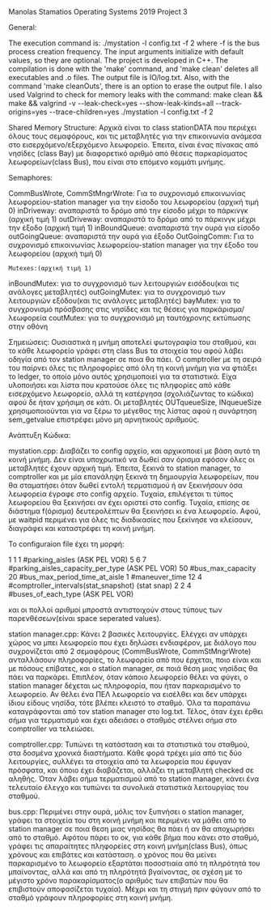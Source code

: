 Manolas Stamatios Operating Systems 2019 Project 3

General:

The execution command is: 
    ./mystation -l config.txt -f 2 
where -f is the bus process creation frequency. The input arguments initialize with default values, so they are optional. The project is developed in C++. The compilation is done with the 'make' command, and 'make clean' deletes all executables and .ο files. The output file is IO/log.txt. Also, with the command 'make cleanOuts', there is an option to erase the output file. I also used Valgrind to check for memory leaks with the command:
make clean && make && valgrind -v --leak-check=yes --show-leak-kinds=all --track-origins=yes --trace-children=yes ./mystation -l config.txt -f 2

Shared Memory Structure:
	Αρχικά είναι το class stationDATA που περιέχει όλους τους σεμαφόρους, και τις μεταβλητές για την επικοινωνία
ανάμεσα στο εισερχόμενο/εξερχόμενο λεωφορείο. Έπειτα, είναι ένας πίνακας από νησίδες (class Bay) με διαφορετικό 
αριθμό από θέσεις παρκαρίσματος λεωφορείων(class Bus), που είναι στο επόμενο κομμάτι μνήμης.

Semaphores:

CommBusWrote, CommStMngrWrote: Για το συχρονισμό επικοινωνίας λεωφορείου-station manager
	για την είσοδο του λεωφορείου (αρχική τιμή 0)
inDriveway: αναπαριστά το δρόμο από την είσοδο μέχρι το πάρκινγκ (αρχική τιμή 1)
outDriveway: αναπαριστά το δρόμο από το πάρκινγκ μέχρι την έξοδο (αρχική τιμή 1)
inBoundQueue: αναπαριστά την ουρά για είσοδο
outGoingQueue: αναπαριστά την ουρά για έξοδο
OutGoingComm: Για το συχρονισμό επικοινωνίας λεωφορείου-station manager για την έξοδο του λεωφορείου (αρχική τιμή 0)

	Mutexes:(αρχική τιμή 1)
inBoundMutex: για το συγχρονισμό των λειτουργιών εισόδου(και τις ανάλογες μεταβλητές)
outGoingMutex: για το συγχρονισμό των λειτουργιών εξόδου(και τις ανάλογες μεταβλητές)
bayMutex: για το συγχρονισμό πρόσβασης στις νησίδες και τις θέσεις για παρκάρισμα/λεωφορεία
coutMutex: για το συγχρονισμό μη ταυτόχρονης εκτύπωσης στην οθόνη
	
Σημειώσεις:
	Ουσιαστικά η μνήμη αποτελεί φωτογραφία του σταθμού, και το κάθε λεωφορείο γράφει στη class Bus τα στοιχεία
του αφού λάβει οδηγία από τον station manager σε ποια θα πάει. Ο comptroller με τη σειρά του παίρνει όλες τις
πληροφορίες από όλη τη κοινή μνήμη για να φτιάξει το ledger, το οποίο μόνο αυτός χρησιμοποιεί για τα στατιστικά.
	Είχα υλοποιήσει και λίστα που κρατούσε όλες τις πληφορίες από κάθε εισερχόμενο λεωφορείο, αλλά τη κατέργησα
(σχολιάζωντας το κώδικα) αφού δε ήταν χρήσιμη σε κάτι.
	Οι μεταβλητές OUTqueueSize, INqueueSize χρησιμοποιούνται για να ξέρω το μέγεθος της λίστας αφού η συνάρτηση
sem_getvalue επιστρέφει μόνο μη αρνητικούς αριθμούς.


Ανάπτυξη Κώδικα:

mystation.cpp:
	Διαβάζει το config αρχείο, και αρχικοποιεί με βάση αυτό τη κοινή μνήμη. Δεν είναι υποχρωτικό να δωθεί σαν όρισμα
εφόσον όλες οι μεταβλητές έχουν αρχική τιμή. Έπειτα, ξεκινά το station manager, το comptroller και με μία επανάληψη
ξεκινά τη δημιουργία λεωφορείων, που θα σταματήσει όταν δωθεί εντολή τερματισμού ή αν ξεκινήσουν όσα λεωφορεία έγραφε
στο config αρχείο. Τυχαία, επιλέγεται τι τύπος λεωφορείου θα ξεκινήσει αν έχει οριστεί στο config. Τυχαία, επίσης
σε διάστημα f(όρισμα) δευτερολέπτων θα ξεκινήσει κι ένα λεωφορείο. Αφού, με waitpid περιμένει για όλες τις διαδικασίες
που ξεκίνησε να κλείσουν, διαγράφει και καταστρέφει τη κοινή μνήμη.

Το configuraion file έχει τη μορφή:

1 1 1 #parking_aisles (ASK PEL VOR)
5 6 7 #parking_aisles_capacity_per_type (ASK PEL VOR)
50 #bus_max_capacity
20 #bus_max_period_time_at_aisle
1 #maneuver_time
12 4 #comptroller_intervals(stat_snapshot) (stat snap)
2 2 4 #buses_of_each_type (ASK PEL VOR)

και οι πολλοί αριθμοί μπροστά αντιστοιχούν στους τύπους των παρενθέσεων(είναι space seperated values).

station manager.cpp:
	Κάνει 2 βασικές λειτουργίες. Ελέγχει αν υπάρχει χώρος να μπει λεωφορείο που έχει δηλώσει ενδιαφέρον, με διάλογο που
συχρονίζεται από 2 σεμαφόρους (CommBusWrote, CommStMngrWrote) ανταλλάσουν πληροφορίες, το λεωφορείο από που έρχεται,
ποιο είναι και με πόσους επίβατες, και ο station manager, σε ποιά θέση μιας νησίδας θα πάει να παρκάρει. Επιπλέον, όταν
κάποιο λεωφορείο θέλει να φύγει, ο station manager δέχεται ως πληροφορία, που ήταν παρκαρισμένο το λεωφορείο. Αν θέλει
ένα ΠΕΛ λεωφορείο να εισέλθει και δεν υπάρχει ίδιου είδους νησίδα, τότε βλέπει κλειστό το σταθμό. Όλα τα παραπάνω 
καταγράφονται από τον station manager στο log.txt. Τέλος, όταν έχει έρθει σήμα για τερματισμό και έχει αδειάσει ο
σταθμός στέλνει σήμα στο comptroller να τελειώσει.

comptroller.cpp:
	Τυπώνει τη κατάσταση και τα στατιστικά του σταθμού, στα δοσμένα χρονικά διαστήματα. Κάθε φορά τρέχει μία από τις
δύο λειτουργίες, συλλέγει τα στοιχεία από τα λεωφορεία που έφυγαν πρόσφατα, και όποιο έχει διαβάζεται, αλλάζει τη μεταβλητή
checked σε αληθής. Όταν λάβει σήμα τερματισμού από το station manager, κάνει ένα τελευταίο έλεγχο και τυπώνει τα συνολικά
στατιστικά λειτουργίας του σταθμού.

bus.cpp:
	Περιμένει στην ουρά, μόλις τον ξυπνήσει ο station manager, γράφει τα στοιχεία του στη κοινή μνήμη και περιμένει να
μάθει από το station manager σε ποια θεση μιας νησίδας θα πάει ή αν θα αποχωρήσει από το σταθμό. Αφότου πάρει το οκ,
για κάθε βήμα που κάνει στο σταθμό, γράφει τις απαραίτητες πληφορείες στη κοινή μνήμη(class Bus), όπως χρόνους και επιβάτες
και κατάσταση. ο χρόνος που θα μείνει παρκαρισμένο το λεωφορείο εξαρτάται ποσοστιαία από τη πληρότητά του μπαίνοντας, αλλά
και από τη πληρότητά βγαίνοντας, σε σχέση με το μέγιστο χρόνο παρακαρίσματος(ο αριθμός των επιβατών που θα επιβιστούν
αποφασίζεται τυχαία). Μέχρι και τη στιγμή πριν φύγουν από το σταθμό γράφουν πληροφορίες στη κοινή μνήμη.